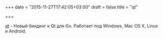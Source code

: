 +++
date = "2015-11-27T17:42:05+03:00"
draft = false
title = "qt"

+++

<p><a href="https://github.com/therecipe/qt">qt</a>&nbsp;- Новый биндинг к Qt для Go. Работает под&nbsp;Windows, Mac OS X, Linux и Android.</p>

